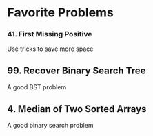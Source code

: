 # Favorite Problems

### 41. First Missing Positive
Use tricks to save more space

## 99. Recover Binary Search Tree
A good BST problem

## 4. Median of Two Sorted Arrays
A good binary search problem